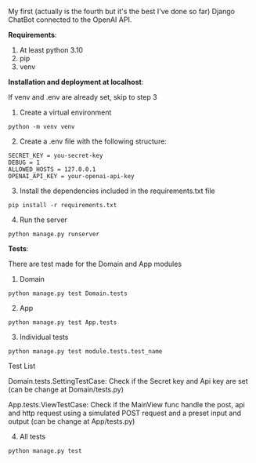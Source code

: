 My first (actually is the fourth but it's the best I've done so far) Django ChatBot connected to the OpenAI API.

**Requirements**:

1. At least python 3.10
2. pip
3. venv


**Installation and deployment at localhost**:

If venv and .env are already set, skip to step 3

1. Create a virtual environment

`python -m venv venv`

2. Create a .env file with the following structure:
```
SECRET_KEY = you-secret-key
DEBUG = 1
ALLOWED_HOSTS = 127.0.0.1
OPENAI_API_KEY = your-openai-api-key
```

3. Install the dependencies included in the requirements.txt file

`pip install -r requirements.txt`

4. Run the server

`python manage.py runserver`


**Tests**:

There are test made for the Domain and App modules

1. Domain

`python manage.py test Domain.tests`

2. App

`python manage.py test App.tests`

3. Individual tests

`python manage.py test module.tests.test_name`

Test List

Domain.tests.SettingTestCase: Check if the Secret key and Api key are set (can be change at Domain/tests.py)

App.tests.ViewTestCase: Check if the MainView func handle the post, api and http request using a simulated POST request and a preset input and output (can be change at App/tests.py)

4. All tests

`python manage.py test`